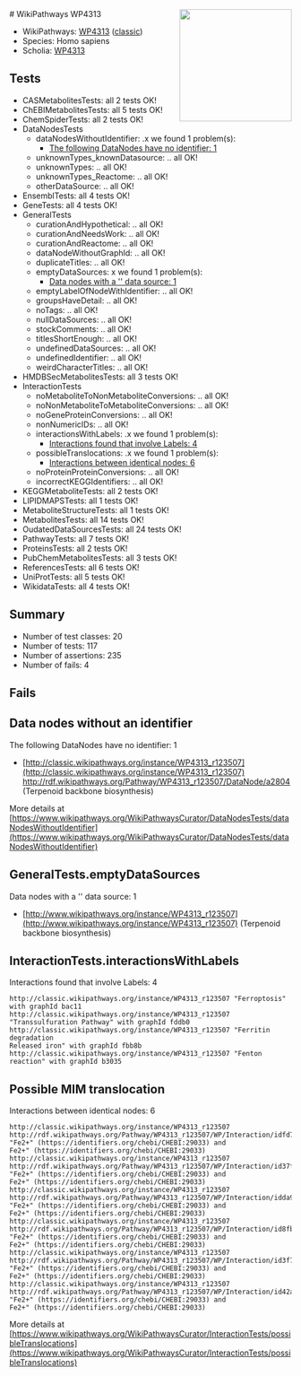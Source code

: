 <img style="float: right; width: 200px" src="https://upload.wikimedia.org/wikipedia/commons/thumb/8/83/Wplogo_with_text_500.png/640px-Wplogo_with_text_500.png" />
# WikiPathways WP4313

* WikiPathways: [WP4313](https://wikipathways.org/pathways/WP4313) ([classic](https://classic.wikipathways.org/instance/WP4313))
* Species: Homo sapiens
* Scholia: [WP4313](https://scholia.toolforge.org/wikipathways/WP4313)
## Tests
* CASMetabolitesTests: all 2 tests OK!
* ChEBIMetabolitesTests: all 5 tests OK!
* ChemSpiderTests: all 2 tests OK!
* DataNodesTests
    * dataNodesWithoutIdentifier: .x we found 1 problem(s):
        * [The following DataNodes have no identifier: 1](#d2d32fa0)
    * unknownTypes_knownDatasource: .. all OK!
    * unknownTypes: .. all OK!
    * unknownTypes_Reactome: .. all OK!
    * otherDataSource: .. all OK!
* EnsemblTests: all 4 tests OK!
* GeneTests: all 4 tests OK!
* GeneralTests
    * curationAndHypothetical: .. all OK!
    * curationAndNeedsWork: .. all OK!
    * curationAndReactome: .. all OK!
    * dataNodeWithoutGraphId: .. all OK!
    * duplicateTitles: .. all OK!
    * emptyDataSources: x we found 1 problem(s):
        * [Data nodes with a '' data source: 1](#3d121fcc)
    * emptyLabelOfNodeWithIdentifier: .. all OK!
    * groupsHaveDetail: .. all OK!
    * noTags: .. all OK!
    * nullDataSources: .. all OK!
    * stockComments: .. all OK!
    * titlesShortEnough: .. all OK!
    * undefinedDataSources: .. all OK!
    * undefinedIdentifier: .. all OK!
    * weirdCharacterTitles: .. all OK!
* HMDBSecMetabolitesTests: all 3 tests OK!
* InteractionTests
    * noMetaboliteToNonMetaboliteConversions: .. all OK!
    * noNonMetaboliteToMetaboliteConversions: .. all OK!
    * noGeneProteinConversions: .. all OK!
    * nonNumericIDs: .. all OK!
    * interactionsWithLabels: .x we found 1 problem(s):
        * [Interactions found that involve Labels: 4](#630d267b)
    * possibleTranslocations: .x we found 1 problem(s):
        * [Interactions between identical nodes: 6](#1c11820b)
    * noProteinProteinConversions: .. all OK!
    * incorrectKEGGIdentifiers: .. all OK!
* KEGGMetaboliteTests: all 2 tests OK!
* LIPIDMAPSTests: all 1 tests OK!
* MetaboliteStructureTests: all 1 tests OK!
* MetabolitesTests: all 14 tests OK!
* OudatedDataSourcesTests: all 24 tests OK!
* PathwayTests: all 7 tests OK!
* ProteinsTests: all 2 tests OK!
* PubChemMetabolitesTests: all 3 tests OK!
* ReferencesTests: all 6 tests OK!
* UniProtTests: all 5 tests OK!
* WikidataTests: all 4 tests OK!


## Summary

* Number of test classes: 20
* Number of tests: 117
* Number of assertions: 235
* Number of fails: 4

## Fails

<a name="d2d32fa0" />

## Data nodes without an identifier

The following DataNodes have no identifier: 1

* [http://classic.wikipathways.org/instance/WP4313_r123507](http://classic.wikipathways.org/instance/WP4313_r123507) http://rdf.wikipathways.org/Pathway/WP4313_r123507/DataNode/a2804 (Terpenoid backbone
biosynthesis)


More details at [https://www.wikipathways.org/WikiPathwaysCurator/DataNodesTests/dataNodesWithoutIdentifier](https://www.wikipathways.org/WikiPathwaysCurator/DataNodesTests/dataNodesWithoutIdentifier)

<a name="3d121fcc" />

## GeneralTests.emptyDataSources

Data nodes with a '' data source: 1

* [http://www.wikipathways.org/instance/WP4313_r123507](http://www.wikipathways.org/instance/WP4313_r123507) (Terpenoid backbone
biosynthesis)


<a name="630d267b" />

## InteractionTests.interactionsWithLabels

Interactions found that involve Labels: 4
```
http://classic.wikipathways.org/instance/WP4313_r123507 "Ferroptosis" with graphId bac11
http://classic.wikipathways.org/instance/WP4313_r123507 "Transsulfuration Pathway" with graphId fddb0
http://classic.wikipathways.org/instance/WP4313_r123507 "Ferritin degradation
Released iron" with graphId fbb8b
http://classic.wikipathways.org/instance/WP4313_r123507 "Fenton reaction" with graphId b3035
```

<a name="1c11820b" />

## Possible MIM translocation

Interactions between identical nodes: 6
```
http://classic.wikipathways.org/instance/WP4313_r123507 http://rdf.wikipathways.org/Pathway/WP4313_r123507/WP/Interaction/idfd73c27c "Fe2+" (https://identifiers.org/chebi/CHEBI:29033) and 
Fe2+" (https://identifiers.org/chebi/CHEBI:29033)
http://classic.wikipathways.org/instance/WP4313_r123507 http://rdf.wikipathways.org/Pathway/WP4313_r123507/WP/Interaction/id37f0d1d8 "Fe2+" (https://identifiers.org/chebi/CHEBI:29033) and 
Fe2+" (https://identifiers.org/chebi/CHEBI:29033)
http://classic.wikipathways.org/instance/WP4313_r123507 http://rdf.wikipathways.org/Pathway/WP4313_r123507/WP/Interaction/idda9e5f1c "Fe2+" (https://identifiers.org/chebi/CHEBI:29033) and 
Fe2+" (https://identifiers.org/chebi/CHEBI:29033)
http://classic.wikipathways.org/instance/WP4313_r123507 http://rdf.wikipathways.org/Pathway/WP4313_r123507/WP/Interaction/id8fbd5c05 "Fe2+" (https://identifiers.org/chebi/CHEBI:29033) and 
Fe2+" (https://identifiers.org/chebi/CHEBI:29033)
http://classic.wikipathways.org/instance/WP4313_r123507 http://rdf.wikipathways.org/Pathway/WP4313_r123507/WP/Interaction/id3f71117d "Fe2+" (https://identifiers.org/chebi/CHEBI:29033) and 
Fe2+" (https://identifiers.org/chebi/CHEBI:29033)
http://classic.wikipathways.org/instance/WP4313_r123507 http://rdf.wikipathways.org/Pathway/WP4313_r123507/WP/Interaction/id42a83318 "Fe2+" (https://identifiers.org/chebi/CHEBI:29033) and 
Fe2+" (https://identifiers.org/chebi/CHEBI:29033)
```

More details at [https://www.wikipathways.org/WikiPathwaysCurator/InteractionTests/possibleTranslocations](https://www.wikipathways.org/WikiPathwaysCurator/InteractionTests/possibleTranslocations)

